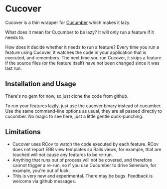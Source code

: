# Cucover

Cucover is a thin wrapper for [Cucumber](http://github.com/aslakhellesoy/cucumber/tree/master) which makes it lazy.

What does it mean for Cucumber to be lazy? It will only run a feature if it needs to.

How does it decide whether it needs to run a feature? Every time you run a feature using Cucover, it watches the code in your application that is executed, and remembers. The next time you run Cucover, it skips a feature if the source files (or the feature itself) have not been changed since it was last run.

## Installation and Usage

There's no gem for now, so just clone the code from github.

To run your features lazily, just use the cucover binary instead of cucumber. Use the same command-line options as usual, they are all passed directly to cucumber. No magic to see here, just a little gentle duck-punching.

## Limitations

  * Cucover uses RCov to watch the code executed by each feature. RCov does not report ERB view templates so Rails views, for example, that are touched will not cause any features to be re-run.
  * Anything that runs out of process will not be covered, and therefore cannot trigger a re-run, so if you use Cucumber to drive Selenium, for example, you're out of luck.
  * This is very new and experimental. There may be bugs. Feedback is welcome via github messages.
